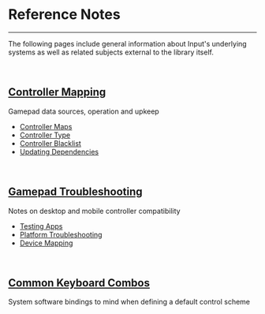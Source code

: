 # Reference Notes

---

The following pages include general information about Input's underlying systems as well as related subjects external to the library itself.

&nbsp;

## [Controller Mapping](Controller-Mapping)
Gamepad data sources, operation and upkeep
- [Controller Maps](Controller-Mapping#controller-maps)
- [Controller Type](Controller-Mapping#controller-type)
- [Controller Blacklist](Controller-Mapping#controller-blacklist)
- [Updating Dependencies](Controller-Mapping#updating-dependencies)

&nbsp;

## [Gamepad Troubleshooting](Gamepad-Troubleshooting)
Notes on desktop and mobile controller compatibility
- [Testing Apps](Gamepad-Troubleshooting#testing-apps)
- [Platform Troubleshooting](Gamepad-Troubleshooting#platform-troubleshooting)
- [Device Mapping](Gamepad-Troubleshooting#device-mapping)

&nbsp;

## [Common Keyboard Combos](Common-Keyboard-Combos)
System software bindings to mind when defining a default control scheme
